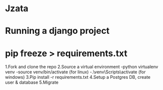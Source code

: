 # Jzata
# Running a django project
# pip freeze > requirements.txt
1.Fork and clone the repo
2.Source a virtual environment
    -python virtualenv venv
    -source venv/bin/activate (for linux)
    -.\venv\Scripts\activate (for windows)
3.Pip install -r requirements.txt
4.Setup a Postgres DB, create user & database
5.Migrate